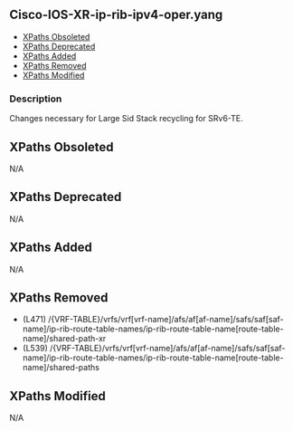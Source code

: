 ## Cisco-IOS-XR-ip-rib-ipv4-oper.yang

- [XPaths Obsoleted](#xpaths-obsoleted)
- [XPaths Deprecated](#xpaths-deprecated)
- [XPaths Added](#xpaths-added)
- [XPaths Removed](#xpaths-removed)
- [XPaths Modified](#xpaths-modified)

### Description

Changes necessary for Large Sid Stack recycling for SRv6-TE.

## XPaths Obsoleted

N/A

## XPaths Deprecated

N/A

## XPaths Added

N/A

## XPaths Removed

- (L471)	/{VRF-TABLE}/vrfs/vrf[vrf-name]/afs/af[af-name]/safs/saf[saf-name]/ip-rib-route-table-names/ip-rib-route-table-name[route-table-name]/shared-path-xr
- (L539)	/{VRF-TABLE}/vrfs/vrf[vrf-name]/afs/af[af-name]/safs/saf[saf-name]/ip-rib-route-table-names/ip-rib-route-table-name[route-table-name]/shared-paths

## XPaths Modified

N/A

